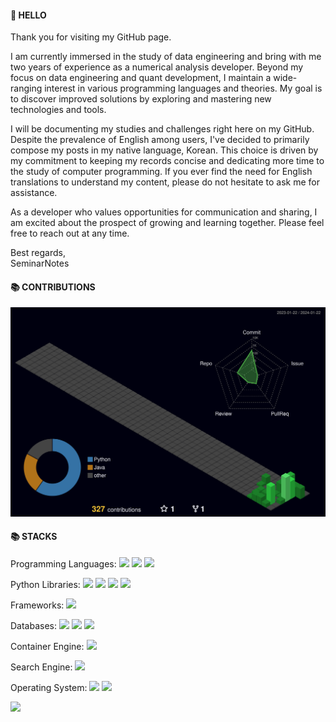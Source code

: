 <!-- ![header](https://capsule-render.vercel.app/api?type=wave&color=auto&height=300&section=header&text=capsule%20render&fontSize=90) -->
#### 👋 HELLO

Thank you for visiting my GitHub page.

I am currently immersed in the study of data engineering and bring with me two years of experience as a numerical analysis developer. Beyond my focus on data engineering and quant development, I maintain a wide-ranging interest in various programming languages and theories. My goal is to discover improved solutions by exploring and mastering new technologies and tools.

I will be documenting my studies and challenges right here on my GitHub. Despite the prevalence of English among users, I've decided to primarily compose my posts in my native language, Korean. This choice is driven by my commitment to keeping my records concise and dedicating more time to the study of computer programming. If you ever find the need for English translations to understand my content, please do not hesitate to ask me for assistance.

As a developer who values opportunities for communication and sharing, I am excited about the prospect of growing and learning together. Please feel free to reach out at any time.

Best regards,  
SeminarNotes

#### 📚 CONTRIBUTIONS
<!-- ![](./profile-3d-contrib/profile-gitblock.svg) -->
<!-- ![](./profile-3d-contrib/profile-night-view.svg) -->
![](./profile-3d-contrib/profile-night-green.svg)


#### 📚 STACKS
Programming Languages:
<img src="https://img.shields.io/badge/Python-3776AB?style=for-the-badge&logo=Python&logoColor=white"> <img src="https://img.shields.io/badge/java-007396?style=for-the-badge&logo=java&logoColor=white"> <img src="https://img.shields.io/badge/C-A8B9CC?style=for-the-badge&logo=C&logoColor=white">

Python Libraries:
<img src="https://img.shields.io/badge/Tensorflow-FF6F00?style=for-the-badge&logo=Tensorflow&logoColor=white"> <img src="https://img.shields.io/badge/Celery-37814A?style=for-the-badge&logo=Celery&logoColor=white"> <img src="https://img.shields.io/badge/Selenium-43B02A?style=for-the-badge&logo=Selenium&logoColor=white"> <img src="https://img.shields.io/badge/Streamlit-FF4B4B?style=for-the-badge&logo=Streamlit&logoColor=white"> 

Frameworks:
<img src="https://img.shields.io/badge/Apache Airflow-017CEE?style=for-the-badge&logo=Apache Airflow&logoColor=white">

Databases:
<img src="https://img.shields.io/badge/mysql-4479A1?style=for-the-badge&logo=mysql&logoColor=white"> <img src="https://img.shields.io/badge/mariaDB-003545?style=for-the-badge&logo=mariaDB&logoColor=white"> <img src="https://img.shields.io/badge/oracle-F80000?style=for-the-badge&logo=oracle&logoColor=white">

Container Engine:
<img src="https://img.shields.io/badge/Docker-2496ED?style=for-the-badge&logo=Docker&logoColor=white"> 

Search Engine:
<img src="https://img.shields.io/badge/Elasticsearch-005571?style=for-the-badge&logo=Elasticsearch&logoColor=white">

Operating System: <img src="https://img.shields.io/badge/windows-0078D4?style=for-the-badge&logo=windows&logoColor=black">
<img src="https://img.shields.io/badge/linux-FCC624?style=for-the-badge&logo=linux&logoColor=black">

<img src="https://github-readme-stats.vercel.app/api/top-langs/?username=seminarNotes&layout=compact"><br><br>











<!--
**seminarNotes/seminarNotes** is a ✨ _special_ ✨ repository because its `README.md` (this file) appears on your GitHub profile.

Here are some ideas to get you started:

- 🔭 I’m currently working on ...
- 🌱 I’m currently learning ...
- 👯 I’m looking to collaborate on ...
- 🤔 I’m looking for help with ...
- 💬 Ask me about ...
- 📫 How to reach me: ...
- 😄 Pronouns: ...
- ⚡ Fun fact: ...

<img src="https://github-readme-stats.vercel.app/api/top-langs/?username=seminarNotes&layout=compact"><br><br>
<img src="https://github-readme-stats.vercel.app/api?username=seminarNotes&show_icons=true">

-->
